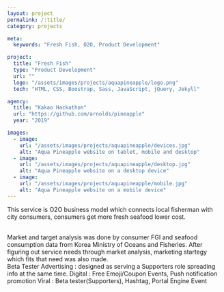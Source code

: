 ```yaml
---
layout: project
permalink: /:title/
category: projects

meta:
  keywords: "Fresh Fish, O2O, Product Development"

project:
  title: "Fresh Fish"
  type: "Product Development"
  url: ""
  logo: "/assets/images/projects/aquapineapple/logo.png"
  tech: "HTML, CSS, Boostrap, Sass, JavaScript, jQuery, Jekyll"

agency:
  title: "Kakao Hackathon"
  url: "https://github.com/arnolds/pineapple"
  year: "2019"

images:
  - image:
    url: "/assets/images/projects/aquapineapple/devices.jpg"
    alt: "Aqua Pineapple website on tablet, mobile and desktop"
  - image:
    url: "/assets/images/projects/aquapineapple/desktop.jpg"
    alt: "Aqua Pineapple website on a desktop device"
  - image:
    url: "/assets/images/projects/aquapineapple/mobile.jpg"
    alt: "Aqua Pineapple website on a mobile device"
---
```

<p>This service is O2O business model which connects local fisherman with city consumers, consumers get more fresh seafood lower cost. </p>
<br>Market and target analysis was done by consumer FGI and seafood consumption data from Korea Ministry of Oceans and Fisheries. 
After figuring out service needs through market analysis, marketing startegy which fits that need was also made.
<br> Beta Tester Advertising : designed as serving a Supporters role spreading info at the same time.
Digital :  Free Emoji/Coupon Events, Push notification promotion
Viral :  Beta tester(Supporters), Hashtag, Portal Engine Event 
